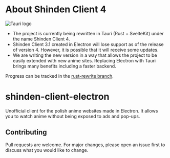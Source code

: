 # About Shinden Client 4
![Tauri logo](https://tauri.app/img/index/header_dark.svg)
- The project is currently being rewritten in Tauri (Rust + SvelteKit) under the name Shinden Client 4.
- Shinden Client 3.1 created in Electron will lose support as of the release of version 4. However, it is possible that it will receive some updates.
- We are writing the new version in a way that allows the project to be easily extended with new anime sites. Replacing Electron with Tauri brings many benefits including a faster backend.

Progress can be tracked in the [rust-rewrite branch](https://github.com/KlapChat-Entertainment/shinden-client/tree/rust-rewrite).

# shinden-client-electron

Unofficial client for the polish anime websites made in Electron. It allows you to watch anime without being exposed to ads and pop-ups.

## Contributing

Pull requests are welcome. For major changes, please open an issue first to discuss what you would like to change.
